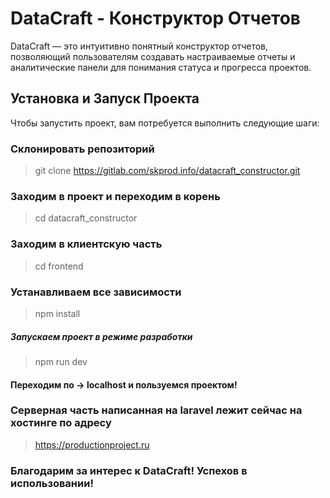 # DataCraft - Конструктор Отчетов

DataCraft — это интуитивно понятный конструктор отчетов, позволяющий пользователям создавать настраиваемые отчеты и аналитические панели для понимания статуса и прогресса проектов.

## Установка и Запуск Проекта

Чтобы запустить проект, вам потребуется выполнить следующие шаги:
 
### Cклонировать репозиторий 

> git clone https://gitlab.com/skprod.info/datacraft_constructor.git

### Заходим в проект и переходим в корень 

> cd datacraft_constructor

### Заходим в клиентскую часть

> cd frontend

### Устанавливаем все зависимости

> npm install

##### Запускаем проект в режиме разработки

> npm run dev 

#### Переходим по -> localhost и пользуемся проектом!

### Серверная часть написанная на laravel лежит сейчас на хостинге по адресу

> https://productionproject.ru

### Благодарим за интерес к DataCraft! Успехов в использовании!